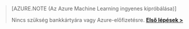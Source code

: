 > [AZURE.NOTE (Az Azure Machine Learning ingyenes kipróbálása)]
> 
> Nincs szükség bankkártyára vagy Azure-előfizetésre. <a href="https://studio.azureml.net/?selectAccess=true&o=2" target="_blank">**Első lépések >**</a>
> 
> 



<!--HONumber=Nov16_HO2-->


